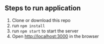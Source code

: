 ## Steps to run application
1. Clone or download this repo
2. run `npm install`
3. run `npm start` to start the server
4. Open [http://localhost:3000](http://localhost:3000) in the browser
